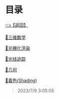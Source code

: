# 目录  


[👈【返回】](/--目录--/--目录--root.md)  


[📁三维数学](/--目录--/计算机图形学/三维数学/--目录--三维数学)  

[📁光栅化渲染](/--目录--/计算机图形学/光栅化渲染/--目录--光栅化渲染)  

[📁光线追踪](/--目录--/计算机图形学/光线追踪/--目录--光线追踪)  

[📁几何](/--目录--/计算机图形学/几何/--目录--几何)  

[📁着色(Shading)](/--目录--/计算机图形学/着色(Shading)/--目录--着色(Shading))  







> 2023/7/9 3:05:05
